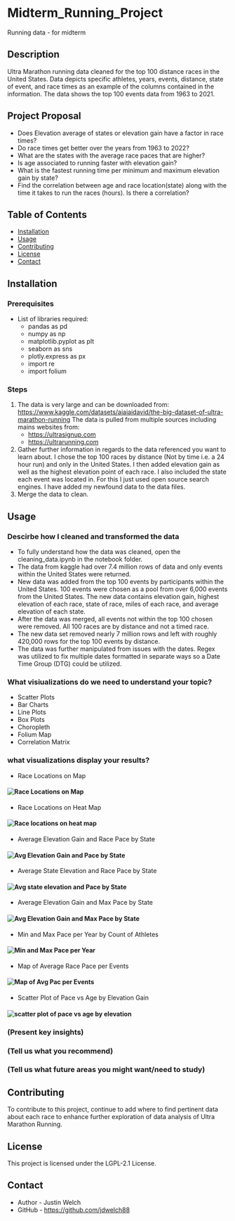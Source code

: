 # Midterm_Running_Project
Running data - for midterm


## Description
Ultra Marathon running data cleaned for the top 100 distance races in the United States. Data depicts specific athletes, years, events, distance, state of event, and race times as an example of the columns contained in the information.  The data shows the top 100 events data from 1963 to 2021.

## Project Proposal
- Does Elevation average of states or elevation gain have a factor in race times?
- Do race times get better over the years from 1963 to 2022?
- What are the states with the average race paces that are higher?
- Is age associated to running faster with elevation gain?
- What is the fastest running time per minimum and maximum elevation gain by state?
- Find the correlation between age and race location(state) along with the time it takes to run the races (hours).  Is there a correlation?

## Table of Contents
- [Installation](#installation)
- [Usage](#Usage)
- [Contributing](#contributing)
- [License](#license)
- [Contact](#contact)

## Installation
### Prerequisites
- List of libraries required:
    - pandas as pd
    - numpy as np
    - matplotlib.pyplot as plt
    - seaborn as sns
    - plotly.express as px
    - import re
    - import folium

### Steps
1. The data is very large and can be downloaded from:
https://www.kaggle.com/datasets/aiaiaidavid/the-big-dataset-of-ultra-marathon-running
The data is pulled from multiple sources including mains websites from:
    - https://ultrasignup.com
    - https://ultrarunning.com
2. Gather further information in regards to the data referenced you want to learn about.  I chose the top 100 races by distance (Not by time i.e. a 24 hour run) and only in the United States.  I then added elevation gain as well as the highest elevation point of each race.  I also included the state each event was located in.  For this I just used open source search engines.  I have added my newfound data to the data files.
3. Merge the data to clean.

## Usage
### Descirbe how I cleaned and transformed the data
- To fully understand how the data was cleaned, open the cleaning_data.ipynb in the notebook folder.
- The data from kaggle had over 7.4 million rows of data and only events within the United States were returned.
- New data was added from the top 100 events by participants within the United States. 100 events were chosen as a pool from over 6,000 events from the United States.  The new data contains elevation gain, highest elevation of each race, state of race, miles of each race, and average elevation of each state.
- After the data was merged, all events not within the top 100 chosen were removed.  All 100 races are by distance and not a timed race.
- The new data set removed nearly 7 million rows and left with roughly 420,000 rows for the top 100 events by distance.
- The data was further manipulated from issues with the dates. Regex was utilized to fix multiple dates formatted in separate ways so a Date Time Group (DTG) could be utilized.
### What visiualizations do we need to understand your topic?
- Scatter Plots
- Bar Charts
- Line Plots
- Box Plots
- Choropleth
- Folium Map
- Correlation Matrix

### what visualizations display your results?
- Race Locations on Map
#### ![Race Locations on Map](Images/top100events.png)
- Race Locations on Heat Map
#### ![Race locations on heat map](Images/heat_map.png)
- Average Elevation Gain and Race Pace by State
#### ![Avg Elevation Gain and Pace by State](Images/1elevationgain_bar_line.png)
- Average State Elevation and Race Pace by State
#### ![Avg state elevation and Pace by State](Images/2avgelevation_bat_line.png)
- Average Elevation Gain and Max Pace by State
#### ![Avg Elevation Gain and Max Pace by State](Images/3avgelevation_maxmph_bar_line.png)
- Min and Max Pace per Year by Count of Athletes
#### ![Min and Max Pace per Year](Images/4doubleline_bar.png)
- Map of Average Race Pace per Events
#### ![Map of Avg Pac per Events](Images/5choropleth.png)
- Scatter Plot of Pace vs Age by Elevation Gain
#### ![scatter plot of pace vs age by elevation](Images/6scatter_age_pace_elevationgain.png)

### (Present key insights)
### (Tell us what you recommend)
### (Tell us what future areas you might want/need to study)


## Contributing
To contribute to this project, continue to add where to find pertinent data about each race to enhance further exploration of data analysis of Ultra Marathon Running.

## License
This project is licensed under the LGPL-2.1 License.

## Contact

- Author - Justin Welch
- GitHub - https://github.com/jdwelch88
